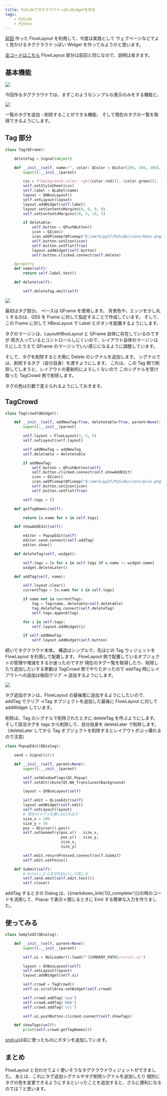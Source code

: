 ```yaml
---
title: PySideでタグクラウドっぽいWidgetを作る
tags:
    - PySide
    - Python
---
```


[前回](11_custom_layout.md) 作った FlowLayout を利用して、今度は実践として
ウェブページなどでよく見かけるタグクラウドっぽい Widget を作ってみようかと思います。

[全コードはこちら](/65_SampleCode/PySide/tagCrowd)
FlowLayout 部分は前回と同じなので、説明は省きます。

## 基本機能

![](https://gyazo.com/3409ed47c2ec59da71ab656e4befeb43.png)

今回作るタグクラウドでは、まずこのようなシンプルな表示のみをする機能と、

![](https://gyazo.com/5e2e751dbf782fc6d46f4368290c264b.gif)

一覧のタグを追加・削除することができる機能、
そして現在のタグの一覧を取得できるようにします。

## Tag 部分

```python
class Tag(QFrame):

    deleteTag = Signal(object)

    def __init__(self, name="", color: QColor = QColor(200, 200, 200), deletable=True, parent=None):
        super().__init__(parent)

        css = f"background-color: rgb({color.red()}, {color.green()}, {color.blue()});border-radius: 5px;"
        self.setStyleSheet(css)
        self.label = QLabel(name)
        layout = QHBoxLayout()
        self.setLayout(layout)
        layout.addWidget(self.label)
        layout.setContentsMargins(0, 0, 0, 0)
        self.setContentsMargins(10, 5, 10, 5)

        if deletable:
            self.button = QPushButton()
            icon = QIcon()
            icon.addPixmap(QPixmap("D:/work/py37/PySide/icons/batu.png"), QIcon.Normal, QIcon.On)
            self.button.setIcon(icon)
            self.button.setFlat(True)
            layout.addWidget(self.button)
            self.button.clicked.connect(self.delete)

    @property
    def name(self):
        return self.label.text()

    def delete(self):

        self.deleteTag.emit(self)
```

![](https://gyazo.com/77bb6bef1469f25d8f1041c39fa67488.png)

最初はタグ部分。
ベースは QFrame を使用します。
背景色や、エッジを少し丸くするのは、QSS を Frame に対して指定することで作成しています。
そして、この Frame に対して HBoxLayout で Label とボタンを配置するようにします。

タグのマージンは、LayoutHBoxLayout と QFrame 自体に存在しているのですが
両方入っているとコントロールしにくいので、レイアウト自体のマージンは 0 にしたうえで
QFrame のマージンでいい感じになるように調整しています。

そして、タグを削除するとき用に Delete のシグナルを追加します。
シグナルでは、削除するタグ（自分自身）を渡すようにします。
これは、この Tag 側で削除してしまうと、レイアウトの更新的によろしくないので
このシグナルを受け取った TagCrowd 側で削除します。

タグの色は引数で変えられるようにしておきます。

## TagCrowd

```python
class TagCrowd(QWidget):

    def __init__(self, addNewTag=True, deletetable=True, parent=None):
        super().__init__(parent)

        self.layout = FlowLayout(3, 5, 5)
        self.setLayout(self.layout)

        self.addNewTag = addNewTag
        self.deletable = deletetable

        if addNewTag:
            self.button = QPushButton(self)
            self.button.clicked.connect(self.showAddEdit)
            icon = QIcon()
            icon.addPixmap(QPixmap("D:/work/py37/PySide/icons/plus.png"), QIcon.Normal, QIcon.On)
            self.button.setIcon(icon)
            self.button.setFlat(True)

        self.tags = []

    def getTagNames(self):

        return [x.name for x in self.tags]

    def showAddEdit(self):

        editor = PopupEdit(self)
        editor.send.connect(self.addTag)
        editor.show()

    def deleteTag(self, widget):

        self.tags = [x for x in self.tags if x.name != widget.name]
        widget.deleteLater()

    def addTag(self, name):

        self.layout.clear()
        currentTags = [x.name for x in self.tags]

        if name not in currentTags:
            tag = Tag(name, deletable=self.deletable)
            tag.deleteTag.connect(self.deleteTag)
            self.tags.append(tag)

        for i in self.tags:
            self.layout.addWidget(i)

        if self.addNewTag:
            self.layout.addWidget(self.button)
```

続いてタグクラウド本体。
構造はシンプルで、先ほどの Tag ウィジェットを FlowLayout を利用して配置します。
FlowLayout 側で配置しているオブジェクトの管理や増減をするか迷ったのですが
現在のタグ一覧を取得したり、削除したり追加したいする挙動は TagCrowd 側でやりたかったので
addTag 時にレイアウトへの追加は毎回クリア → 追加するようにします。

![](https://gyazo.com/fc08defecc01e20dd0308f031b57fb1c.png)

タグ追加ボタンは、FlowLayout の最後尾に追加するようにしたいので、
addTag でクリア →Tag オブジェクトを追加した最後に FlowLayout に対して addWidget しています。

削除は、Tag のシグナルで削除されたときに deleteTag を呼ぶようにします。
そして該当タグを tags から削除して、自分自身を deleteLater で削除します。
（deleteLater してから Tag オブジェクトを削除するとレイアウトがぶっ壊れるので注意）

```python
class PopupEdit(QDialog):

    send = Signal(str)

    def __init__(self, parent=None):
        super().__init__(parent)

        self.setWindowFlags(Qt.Popup)
        self.setAttribute(Qt.WA_TranslucentBackground)

        layout = QVBoxLayout(self)

        self.edit = QLineEdit(self)
        layout.addWidget(self.edit)
        self.setLayout(layout)
        # 現在のマウス位置にGUIを出す
        size_x = 200
        size_y = 50
        pos = QCursor().pos()
        self.setGeometry(pos.x() - size_x,
                         pos.y() - size_y,
                         size_x,
                         size_y)

        self.edit.returnPressed.connect(self.Submit)
        self.edit.setFocus()

    def Submit(self):
        # Enterしたら文字をEmitして閉じる
        self.send.emit(self.edit.text())
        self.close()
```

addTag するときの Dialog は、{{markdown_link('02_completer')}}の時のコードを流用して、Popup で表示＋閉じるときに Emit する簡単な入力を作りました。

## 使ってみる

```python
class SampleUI(QDialog):

    def __init__(self, parent=None):
        super().__init__(parent)

        self.ui = QUiLoader().load(f"{CURRENT_PATH}/scroll.ui")

        layout = QVBoxLayout(self)
        self.setLayout(layout)
        layout.addWidget(self.ui)

        self.crowd = TagCrowd()
        self.ui.scrollArea.setWidget(self.crowd)

        self.crowd.addTag('aaa')
        self.crowd.addTag('bbb')
        self.crowd.addTag('ccc')

        self.ui.pushButton.clicked.connect(self.showTags)

    def showTags(self):
        print(self.crowd.getTagNames())

```

[sroll.ui](https://gist.github.com/fereria/036b2ee82789c33a204dfa3308ee2d59)は前に使ったものにボタンを追加しています。

## まとめ

FlowLayout と合わせてよく使いそうなタグクラウドウィジェットができました。
あとは、これにタグ追加シグナルやタグ削除シグナルを追加したり
個別にタグの色を変更できるようにするといったことを追加すると、さらに便利になるのでは？と思います。
